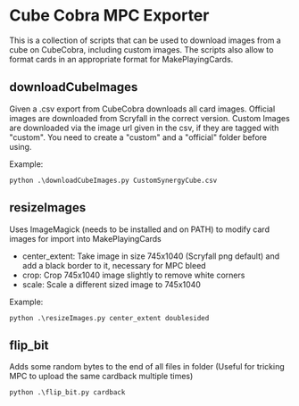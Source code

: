 # Cube Cobra MPC Exporter
This is a collection of scripts that can be used to download images from a cube on CubeCobra, including custom images.
The scripts also allow to format cards in an appropriate format for MakePlayingCards.

## downloadCubeImages
Given a .csv export from CubeCobra downloads all card images. Official images are downloaded from Scryfall in the correct version. Custom Images are downloaded via the image url given in the csv, if they are tagged with "custom".
You need to create a "custom" and a "official" folder before using.

Example:
```
python .\downloadCubeImages.py CustomSynergyCube.csv
```

## resizeImages
Uses ImageMagick (needs to be installed and on PATH) to modify card images for import into MakePlayingCards
- center_extent: Take image in size 745x1040 (Scryfall png default) and add a black border to it, necessary for MPC bleed
- crop: Crop 745x1040 image slightly to remove white corners
- scale: Scale a different sized image to 745x1040

Example:
```
python .\resizeImages.py center_extent doublesided
```

## flip_bit
Adds some random bytes to the end of all files in folder (Useful for tricking MPC to upload the same cardback multiple times)
```
python .\flip_bit.py cardback
```
